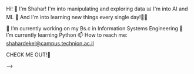 Hi! 🙋‍
I'm Shahar! 
I'm into manipulating and exploring data 📊 
I'm into AI and ML 🔬 
And I'm into learning new things every single day!🙌🏽

🔭 I’m currently working on my Bs.c in Information Systems Engineering 
🌱 I’m currently learning Python
📫 How to reach me: shahardekel@campus.technion.ac.il

CHECK ME OUT!👑

-->
